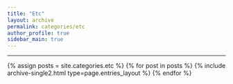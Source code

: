 ```yaml
---
title: "Etc"
layout: archive
permalink: categories/etc
author_profile: true
sidebar_main: true
---
```


<!-- 공백이 포함되어 있는 카테고리 이름의 경우 site.categories['a b c'] 이런식으로! -->

***

{% assign posts = site.categories.etc %}
{% for post in posts %} {% include archive-single2.html type=page.entries_layout %} {% endfor %}
